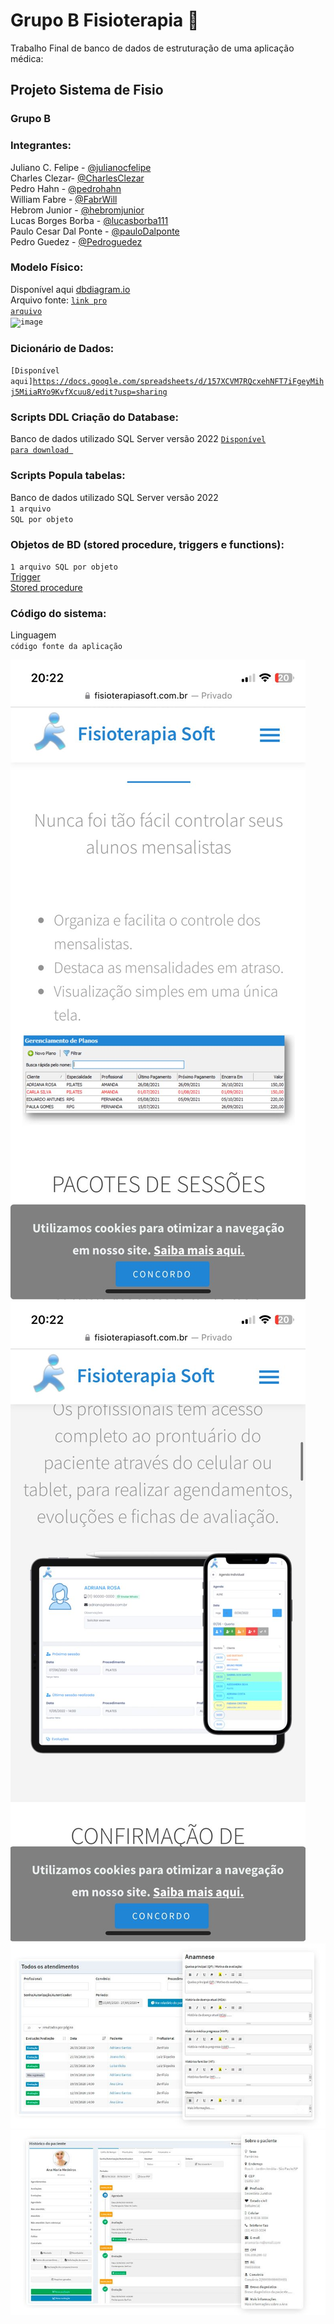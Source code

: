 # Grupo B Fisioterapia 🔪
Trabalho Final de banco de dados de estruturação de uma aplicação médica:


## Projeto Sistema de Fisio

### Grupo B

### Integrantes:
Juliano C. Felipe - [@julianocfelipe](https://github.com/julianocfelipe)<br>
Charles Clezar- [@CharlesClezar](https://github.com/julianocfelipe)<br>
Pedro Hahn - [@pedrohahn](https://github.com/pedrohahn)<br>
William Fabre - [@FabrWill](https://github.com/FabrWill)<br>
Hebrom Junior - [@hebromjunior](https://github.com/hebromjunior)<br>
Lucas Borges Borba - [@lucasborba111](https://github.com/lucasborba111)<br>
Paulo Cesar Dal Ponte - [@pauloDalponte](https://github.com/pauloDalponte)<br>
Pedro Guedez - [@Pedroguedez](https://github.com/Pedroguedez)<br>

### Modelo Físico:
Disponível aqui [dbdiagram.io](https://dbdiagram.io/d/648b9d0d722eb774940d197b)<br>
Arquivo fonte: <code>[link pro arquivo](https://dbdiagram.io/d/6494d9d502bd1c4a5eeecf94)</code><br>
<code>![image](https://github.com/julianocfelipe/db-fisioterapia/assets/129686037/fc615042-bd2e-4fc1-8e86-35bf68f91a49)
</code>
  
### Dicionário de Dados:
<code>[Disponível aqui]https://docs.google.com/spreadsheets/d/157XCVM7RQcxehNFT7iFgeyMihj5MiiaRYo9KvfXcuu8/edit?usp=sharing</code>

### Scripts DDL Criação do Database:
Banco de dados utilizado SQL Server versão 2022 
<code>[Disponível para download ](https://www.microsoft.com/pt-br/sql-server/sql-server-downloads)</code>

### Scripts Popula tabelas:
Banco de dados utilizado SQL Server versão 2022 <br>
<code>1 arquivo SQL por objeto</code>

### Objetos de BD (stored procedure, triggers e functions):
<code>1 arquivo SQL por objeto</code> <br>
  [Trigger](TRIGGER.sql) <br>
  [Stored procedure](get_top_consultas_com_maiores_gastos.sql)<br>
### Código do sistema:
Linguagem <br>
<code>código fonte da aplicação</code>

![exemplo](images/1.jpg)
![exemplo](images/2.jpg)
![exemplo](images/3.jpg)
![exemplo](images/4.jpg)
